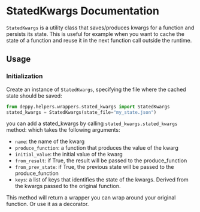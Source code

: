 # StatedKwargs Documentation

`StatedKwargs` is a utility class that saves/produces kwargs for a function and persists its state. 
This is useful for example when you want to cache the state of a function and reuse it in the next function call outside the runtime.

## Usage

### **Initialization**

Create an instance of `StatedKwargs`, specifying the file where the cached state should be saved:

```python
from deppy.helpers.wrappers.stated_kwargs import StatedKwargs
stated_kwargs = StatedKwargs(state_file="my_state.json")
```

you can add a stated_kwargs by calling `stated_kwargs.stated_kwargs` method:
which takes the following arguments:
- `name`: the name of the kwarg
- `produce_function`: a function that produces the value of the kwarg
- `initial_value`: the initial value of the kwarg
- `from_result`: if True, the result will be passed to the produce_function
- `from_prev_state`: if True, the previous state will be passed to the produce_function
- `keys`: a list of keys that identifies the state of the kwargs. Derived from the kwargs passed to the original function.

This method will return a wrapper you can wrap around your original function. Or use it as a decorator.


